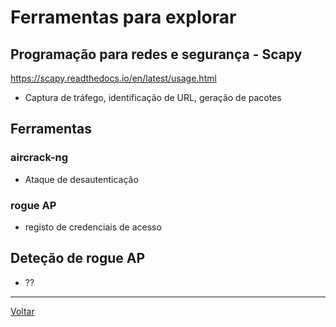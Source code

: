 # Ferramentas para explorar

 ## Programação para redes e segurança - Scapy
 
 https://scapy.readthedocs.io/en/latest/usage.html
 
 - Captura de tráfego, identificação de URL, geração de pacotes
 
 ## Ferramentas
 
 ### aircrack-ng
 
 - Ataque de desautenticação
 
 ### rogue AP
 
 - registo de credenciais de acesso
 
 ## Deteção de rogue AP
 
 - ??

 ---
 [Voltar](../README.md)